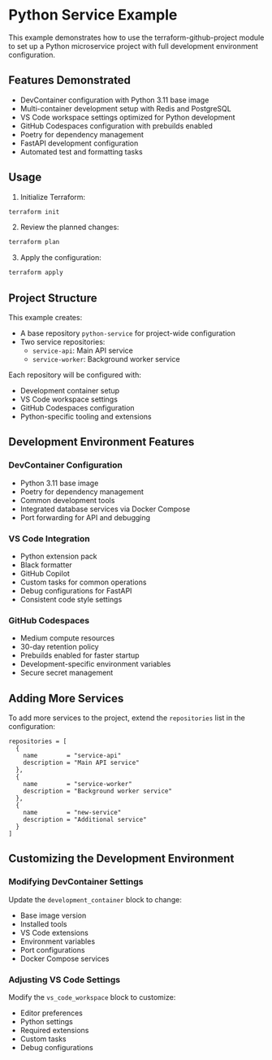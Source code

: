 # Python Service Example

This example demonstrates how to use the terraform-github-project module to set up a Python microservice project with full development environment configuration.

## Features Demonstrated

- DevContainer configuration with Python 3.11 base image
- Multi-container development setup with Redis and PostgreSQL
- VS Code workspace settings optimized for Python development
- GitHub Codespaces configuration with prebuilds enabled
- Poetry for dependency management
- FastAPI development configuration
- Automated test and formatting tasks

## Usage

1. Initialize Terraform:
```bash
terraform init
```

2. Review the planned changes:
```bash
terraform plan
```

3. Apply the configuration:
```bash
terraform apply
```

## Project Structure

This example creates:
- A base repository `python-service` for project-wide configuration
- Two service repositories:
  - `service-api`: Main API service
  - `service-worker`: Background worker service

Each repository will be configured with:
- Development container setup
- VS Code workspace settings
- GitHub Codespaces configuration
- Python-specific tooling and extensions

## Development Environment Features

### DevContainer Configuration
- Python 3.11 base image
- Poetry for dependency management
- Common development tools
- Integrated database services via Docker Compose
- Port forwarding for API and debugging

### VS Code Integration
- Python extension pack
- Black formatter
- GitHub Copilot
- Custom tasks for common operations
- Debug configurations for FastAPI
- Consistent code style settings

### GitHub Codespaces
- Medium compute resources
- 30-day retention policy
- Prebuilds enabled for faster startup
- Development-specific environment variables
- Secure secret management

## Adding More Services

To add more services to the project, extend the `repositories` list in the configuration:

```hcl
repositories = [
  {
    name        = "service-api"
    description = "Main API service"
  },
  {
    name        = "service-worker"
    description = "Background worker service"
  },
  {
    name        = "new-service"
    description = "Additional service"
  }
]
```

## Customizing the Development Environment

### Modifying DevContainer Settings
Update the `development_container` block to change:
- Base image version
- Installed tools
- VS Code extensions
- Environment variables
- Port configurations
- Docker Compose services

### Adjusting VS Code Settings
Modify the `vs_code_workspace` block to customize:
- Editor preferences
- Python settings
- Required extensions
- Custom tasks
- Debug configurations